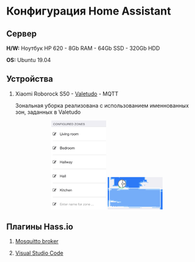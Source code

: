 # Конфигурация Home Assistant

## Сервер

**H/W:** Ноутбук HP 620 - 8Gb RAM - 64Gb SSD - 320Gb HDD

**OS:** Ubuntu 19.04

## Устройства

1. Xiaomi Roborock S50 - [Valetudo](https://github.com/Hypfer/Valetudo) - MQTT

    Зональная уборка реализована с использованием именнованных зон, заданных в Valetudo

    <p align='center'>
      <img src='./.github/screenshots/zones-in-valetudo.png' width='30%' />
      <img src='./.github/screenshots/zone-map-in-valetudo.png' width='30%' />
    </p>

## Плагины Hass.io

1. [Mosquitto broker](https://home-assistant.io/addons/mosquitto)

1. [Visual Studio Code](https://github.com/hassio-addons/addon-vscode)
